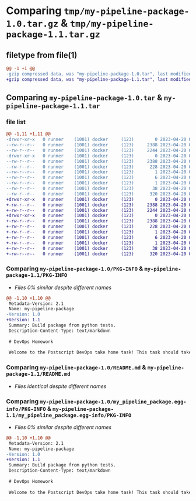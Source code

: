 # Comparing `tmp/my-pipeline-package-1.0.tar.gz` & `tmp/my-pipeline-package-1.1.tar.gz`

## filetype from file(1)

```diff
@@ -1 +1 @@
-gzip compressed data, was "my-pipeline-package-1.0.tar", last modified: Thu Apr 20 01:14:59 2023, max compression
+gzip compressed data, was "my-pipeline-package-1.1.tar", last modified: Thu Apr 20 02:52:05 2023, max compression
```

## Comparing `my-pipeline-package-1.0.tar` & `my-pipeline-package-1.1.tar`

### file list

```diff
@@ -1,11 +1,11 @@
-drwxr-xr-x   0 runner    (1001) docker     (123)        0 2023-04-20 01:14:59.261716 my-pipeline-package-1.0/
--rw-r--r--   0 runner    (1001) docker     (123)     2388 2023-04-20 01:14:59.261716 my-pipeline-package-1.0/PKG-INFO
--rw-r--r--   0 runner    (1001) docker     (123)     2244 2023-04-20 01:14:39.000000 my-pipeline-package-1.0/README.md
-drwxr-xr-x   0 runner    (1001) docker     (123)        0 2023-04-20 01:14:59.261716 my-pipeline-package-1.0/my_pipeline_package.egg-info/
--rw-r--r--   0 runner    (1001) docker     (123)     2388 2023-04-20 01:14:59.000000 my-pipeline-package-1.0/my_pipeline_package.egg-info/PKG-INFO
--rw-r--r--   0 runner    (1001) docker     (123)      228 2023-04-20 01:14:59.000000 my-pipeline-package-1.0/my_pipeline_package.egg-info/SOURCES.txt
--rw-r--r--   0 runner    (1001) docker     (123)        1 2023-04-20 01:14:59.000000 my-pipeline-package-1.0/my_pipeline_package.egg-info/dependency_links.txt
--rw-r--r--   0 runner    (1001) docker     (123)        6 2023-04-20 01:14:59.000000 my-pipeline-package-1.0/my_pipeline_package.egg-info/top_level.txt
--rw-r--r--   0 runner    (1001) docker     (123)        1 2023-04-20 01:14:59.000000 my-pipeline-package-1.0/my_pipeline_package.egg-info/zip-safe
--rw-r--r--   0 runner    (1001) docker     (123)       38 2023-04-20 01:14:59.261716 my-pipeline-package-1.0/setup.cfg
--rw-r--r--   0 runner    (1001) docker     (123)      320 2023-04-20 01:14:39.000000 my-pipeline-package-1.0/setup.py
+drwxr-xr-x   0 runner    (1001) docker     (123)        0 2023-04-20 02:52:05.107779 my-pipeline-package-1.1/
+-rw-r--r--   0 runner    (1001) docker     (123)     2388 2023-04-20 02:52:05.107779 my-pipeline-package-1.1/PKG-INFO
+-rw-r--r--   0 runner    (1001) docker     (123)     2244 2023-04-20 02:51:40.000000 my-pipeline-package-1.1/README.md
+drwxr-xr-x   0 runner    (1001) docker     (123)        0 2023-04-20 02:52:05.107779 my-pipeline-package-1.1/my_pipeline_package.egg-info/
+-rw-r--r--   0 runner    (1001) docker     (123)     2388 2023-04-20 02:52:05.000000 my-pipeline-package-1.1/my_pipeline_package.egg-info/PKG-INFO
+-rw-r--r--   0 runner    (1001) docker     (123)      228 2023-04-20 02:52:05.000000 my-pipeline-package-1.1/my_pipeline_package.egg-info/SOURCES.txt
+-rw-r--r--   0 runner    (1001) docker     (123)        1 2023-04-20 02:52:05.000000 my-pipeline-package-1.1/my_pipeline_package.egg-info/dependency_links.txt
+-rw-r--r--   0 runner    (1001) docker     (123)        6 2023-04-20 02:52:05.000000 my-pipeline-package-1.1/my_pipeline_package.egg-info/top_level.txt
+-rw-r--r--   0 runner    (1001) docker     (123)        1 2023-04-20 02:52:04.000000 my-pipeline-package-1.1/my_pipeline_package.egg-info/zip-safe
+-rw-r--r--   0 runner    (1001) docker     (123)       38 2023-04-20 02:52:05.107779 my-pipeline-package-1.1/setup.cfg
+-rw-r--r--   0 runner    (1001) docker     (123)      320 2023-04-20 02:51:40.000000 my-pipeline-package-1.1/setup.py
```

### Comparing `my-pipeline-package-1.0/PKG-INFO` & `my-pipeline-package-1.1/PKG-INFO`

 * *Files 0% similar despite different names*

```diff
@@ -1,10 +1,10 @@
 Metadata-Version: 2.1
 Name: my-pipeline-package
-Version: 1.0
+Version: 1.1
 Summary: Build package from python tests.
 Description-Content-Type: text/markdown
 
 # DevOps Homework
 
 Welcome to the Postscript DevOps take home task! This task should take you an hour or less to complete. You will be working with a simplified service with a minimal feature set.
```

### Comparing `my-pipeline-package-1.0/README.md` & `my-pipeline-package-1.1/README.md`

 * *Files identical despite different names*

### Comparing `my-pipeline-package-1.0/my_pipeline_package.egg-info/PKG-INFO` & `my-pipeline-package-1.1/my_pipeline_package.egg-info/PKG-INFO`

 * *Files 0% similar despite different names*

```diff
@@ -1,10 +1,10 @@
 Metadata-Version: 2.1
 Name: my-pipeline-package
-Version: 1.0
+Version: 1.1
 Summary: Build package from python tests.
 Description-Content-Type: text/markdown
 
 # DevOps Homework
 
 Welcome to the Postscript DevOps take home task! This task should take you an hour or less to complete. You will be working with a simplified service with a minimal feature set.
```

